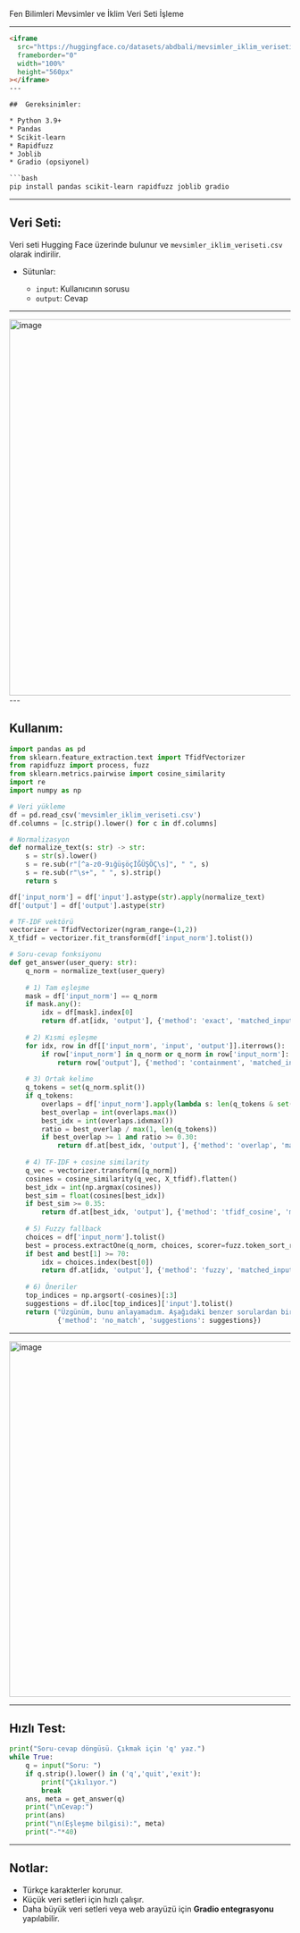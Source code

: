 Fen Bilimleri Mevsimler ve İklim Veri Seti İşleme

---
```html
<iframe
  src="https://huggingface.co/datasets/abdbali/mevsimler_iklim_veriseti/embed/viewer/default/train"
  frameborder="0"
  width="100%"
  height="560px"
></iframe>
---

##  Gereksinimler:

* Python 3.9+
* Pandas
* Scikit-learn
* Rapidfuzz
* Joblib
* Gradio (opsiyonel)

```bash
pip install pandas scikit-learn rapidfuzz joblib gradio
```

---

##  Veri Seti:

Veri seti Hugging Face üzerinde bulunur ve `mevsimler_iklim_veriseti.csv` olarak indirilir.

* Sütunlar:

  * `input`: Kullanıcının sorusu
  * `output`: Cevap

---
<img width="851" height="673" alt="image" src="https://github.com/user-attachments/assets/75c8484b-f6ca-4d55-a3a9-6302dd4921b3" />
---

##  Kullanım:

```python
import pandas as pd
from sklearn.feature_extraction.text import TfidfVectorizer
from rapidfuzz import process, fuzz
from sklearn.metrics.pairwise import cosine_similarity
import re
import numpy as np

# Veri yükleme
df = pd.read_csv('mevsimler_iklim_veriseti.csv')
df.columns = [c.strip().lower() for c in df.columns]

# Normalizasyon
def normalize_text(s: str) -> str:
    s = str(s).lower()
    s = re.sub(r"[^a-z0-9ığüşöçİĞÜŞÖÇ\s]", " ", s)
    s = re.sub(r"\s+", " ", s).strip()
    return s

df['input_norm'] = df['input'].astype(str).apply(normalize_text)
df['output'] = df['output'].astype(str)

# TF-IDF vektörü
vectorizer = TfidfVectorizer(ngram_range=(1,2))
X_tfidf = vectorizer.fit_transform(df['input_norm'].tolist())

# Soru-cevap fonksiyonu
def get_answer(user_query: str):
    q_norm = normalize_text(user_query)
    
    # 1) Tam eşleşme
    mask = df['input_norm'] == q_norm
    if mask.any():
        idx = df[mask].index[0]
        return df.at[idx, 'output'], {'method': 'exact', 'matched_input': df.at[idx, 'input'], 'score': 1.0}
    
    # 2) Kısmi eşleşme
    for idx, row in df[['input_norm', 'input', 'output']].iterrows():
        if row['input_norm'] in q_norm or q_norm in row['input_norm']:
            return row['output'], {'method': 'containment', 'matched_input': row['input'], 'score': 0.9}
    
    # 3) Ortak kelime
    q_tokens = set(q_norm.split())
    if q_tokens:
        overlaps = df['input_norm'].apply(lambda s: len(q_tokens & set(s.split())))
        best_overlap = int(overlaps.max())
        best_idx = int(overlaps.idxmax())
        ratio = best_overlap / max(1, len(q_tokens))
        if best_overlap >= 1 and ratio >= 0.30:
            return df.at[best_idx, 'output'], {'method': 'overlap', 'matched_input': df.at[best_idx, 'input'], 'score': float(ratio), 'common_words': best_overlap}
    
    # 4) TF-IDF + cosine similarity
    q_vec = vectorizer.transform([q_norm])
    cosines = cosine_similarity(q_vec, X_tfidf).flatten()
    best_idx = int(np.argmax(cosines))
    best_sim = float(cosines[best_idx])
    if best_sim >= 0.35:
        return df.at[best_idx, 'output'], {'method': 'tfidf_cosine', 'matched_input': df.at[best_idx, 'input'], 'score': best_sim}
    
    # 5) Fuzzy fallback
    choices = df['input_norm'].tolist()
    best = process.extractOne(q_norm, choices, scorer=fuzz.token_sort_ratio)
    if best and best[1] >= 70:
        idx = choices.index(best[0])
        return df.at[idx, 'output'], {'method': 'fuzzy', 'matched_input': df.at[idx, 'input'], 'score': best[1]}
    
    # 6) Öneriler
    top_indices = np.argsort(-cosines)[:3]
    suggestions = df.iloc[top_indices]['input'].tolist()
    return ("Üzgünüm, bunu anlayamadım. Aşağıdaki benzer sorulardan birini deneyebilirsin:\n- " + "\n- ".join(suggestions),
            {'method': 'no_match', 'suggestions': suggestions})
```

---
<img width="855" height="636" alt="image" src="https://github.com/user-attachments/assets/23bef829-14cf-4ef8-99f8-b7cef54e7cee" />

---

##  Hızlı Test:

```python
print("Soru-cevap döngüsü. Çıkmak için 'q' yaz.")
while True:
    q = input("Soru: ")
    if q.strip().lower() in ('q','quit','exit'):
        print("Çıkılıyor.")
        break
    ans, meta = get_answer(q)
    print("\nCevap:")
    print(ans)
    print("\n(Eşleşme bilgisi):", meta)
    print("-"*40)
```

---

##  Notlar: 

* Türkçe karakterler korunur.
* Küçük veri setleri için hızlı çalışır.
* Daha büyük veri setleri veya web arayüzü için **Gradio entegrasyonu** yapılabilir.
